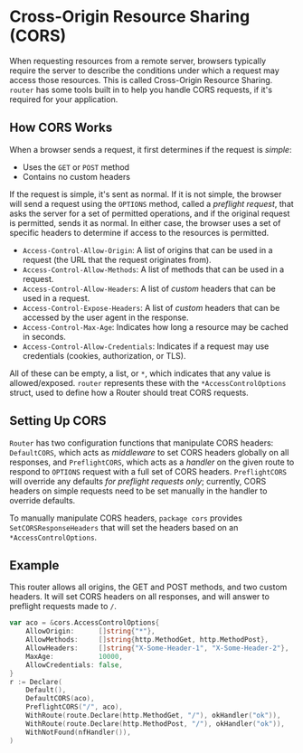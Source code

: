 # Cross-Origin Resource Sharing (CORS)

When requesting resources from a remote server, browsers typically require the server to describe the conditions under which a request may access those resources. This is called Cross-Origin Resource Sharing. `router` has some tools built in to help you handle CORS requests, if it's required for your application.

## How CORS Works

When a browser sends a request, it first determines if the request is *simple*:

- Uses the `GET` or `POST` method
- Contains no custom headers

If the request is simple, it's sent as normal. If it is not simple, the browser will send a request using the `OPTIONS` method, called a *preflight request*, that asks the server for a set of permitted operations, and if the original request is permitted, sends it as normal. In either case, the browser uses a set of specific headers to determine if access to the resources is permitted.

- `Access-Control-Allow-Origin`: A list of origins that can be used in a request (the URL that the request originates from).
- `Access-Control-Allow-Methods`: A list of methods that can be used in a request.
- `Access-Control-Allow-Headers`: A list of *custom* headers that can be used in a request.
- `Access-Control-Expose-Headers`: A list of *custom* headers that can be accessed by the user agent in the response.
- `Access-Control-Max-Age`: Indicates how long a resource may be cached in seconds.
- `Access-Control-Allow-Credentials`: Indicates if a request may use credentials (cookies, authorization, or TLS).

All of these can be empty, a list, or `*`, which indicates that any value is allowed/exposed. `router` represents these with the `*AccessControlOptions` struct, used to define how a Router should treat CORS requests.

## Setting Up CORS

`Router` has two configuration functions that manipulate CORS headers: `DefaultCORS`, which acts as *middleware* to set CORS headers globally on all responses, and `PreflightCORS`, which acts as a *handler* on the given route to respond to `OPTIONS` request with a full set of CORS headers. `PreflightCORS` will override any defaults *for preflight requests only*; currently, CORS headers on simple requests need to be set manually in the handler to override defaults.

To manually manipulate CORS headers, `package cors` provides `SetCORSResponseHeaders` that will set the headers based on an `*AccessControlOptions`.

## Example

This router allows all origins, the GET and POST methods, and two custom headers. It will set CORS headers on all responses, and will answer to preflight requests made to `/`.

```go
var aco = &cors.AccessControlOptions{
    AllowOrigin:      []string{"*"},
    AllowMethods:     []string{http.MethodGet, http.MethodPost},
    AllowHeaders:     []string{"X-Some-Header-1", "X-Some-Header-2"},
    MaxAge:           10000,
    AllowCredentials: false,
}
r := Declare(
    Default(),
    DefaultCORS(aco),
    PreflightCORS("/", aco),
    WithRoute(route.Declare(http.MethodGet, "/"), okHandler("ok")),
    WithRoute(route.Declare(http.MethodPost, "/"), okHandler("ok")),
    WithNotFound(nfHandler()),
)
```
